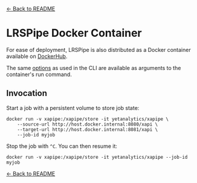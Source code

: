 [<- Back to README](../README.md)
# LRSPipe Docker Container

For ease of deployment, LRSPipe is also distributed as a Docker container available on [DockerHub](https://hub.docker.com/r/yetanalytics/xapipe).

The same [options](options.md) as used in the CLI are available as arguments to the container's run command.

## Invocation

Start a job with a persistent volume to store job state:

``` shell
docker run -v xapipe:/xapipe/store -it yetanalytics/xapipe \
    --source-url http://host.docker.internal:8080/xapi \
    --target-url http://host.docker.internal:8081/xapi \
    --job-id myjob
```

Stop the job with `^C`. You can then resume it:

``` shell
docker run -v xapipe:/xapipe/store -it yetanalytics/xapipe --job-id myjob
```

[<- Back to README](../README.md)
